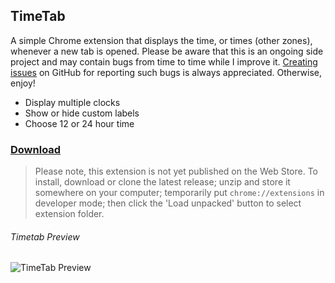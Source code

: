 ## TimeTab

A simple Chrome extension that displays the time, or times (other zones), whenever a new tab is opened. Please be aware that this is an ongoing side project and may contain bugs from time to time while I improve it. [Creating issues](https://github.com/capachow/timetab/issues) on GitHub for reporting such bugs is always appreciated. Otherwise, enjoy!

- Display multiple clocks
- Show or hide custom labels
- Choose 12 or 24 hour time

### [Download](https://github.com/capachow/timetab/releases/latest/download/timetab.zip)

> Please note, this extension is not yet published on the Web Store. To install, download or clone the latest release; unzip and store it somewhere on your computer; temporarily put `chrome://extensions` in developer mode; then click the 'Load unpacked' button to select extension folder.

###### Timetab Preview

![TimeTab Preview](https://user-images.githubusercontent.com/13763302/74478029-2871b400-4e72-11ea-9f01-8bcc1604334a.png)